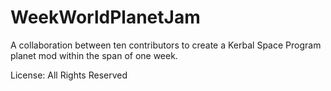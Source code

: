 # WeekWorldPlanetJam
A collaboration between ten contributors to create a Kerbal Space Program planet mod within the span of one week.

License: All Rights Reserved
